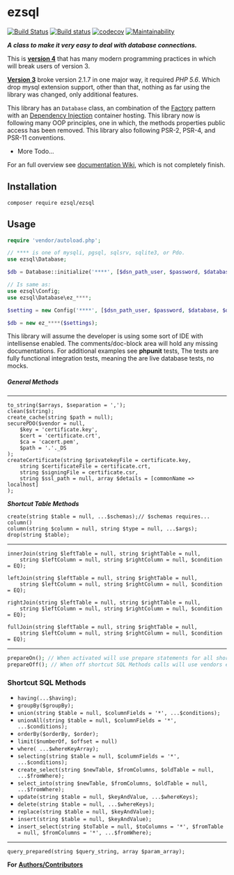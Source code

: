 # **ezsql**

[![Build Status](https://travis-ci.org/ezSQL/ezSQL.svg?branch=v4)](https://travis-ci.org/ezSQL/ezSQL)
[![Build status](https://ci.appveyor.com/api/projects/status/6s8oqnoxa2i5k04f?svg=true)](https://ci.appveyor.com/project/jv2222/ezsql)
[![codecov](https://codecov.io/gh/ezSQL/ezSQL/branch/v4/graph/badge.svg)](https://codecov.io/gh/ezSQL/ezSQL)
[![Maintainability](https://api.codeclimate.com/v1/badges/0071eb99ab4f5ac5b1f2/maintainability)](https://codeclimate.com/github/ezSQL/ezSQL/maintainability)

***A class to make it very easy to deal with database connections.***

This is [__version 4__](https://github.com/ezSQL/ezSQL/tree/v4) that has many modern programming practices in which will break users of version 3.

[__Version 3__](https://github.com/ezSQL/ezSQL/tree/v3) broke version 2.1.7 in one major way, it required *PHP 5.6*. Which drop mysql extension support, other than that, nothing as far using the library was changed, only additional features.

This library has an `Database` class, an combination of the [Factory](https://en.wikipedia.org/wiki/Factory_method_pattern) pattern with an [Dependency Injection](https://en.wikipedia.org/wiki/Dependency_injection) container hosting. This library now is following many OOP principles, one in which, the methods properties public access has been removed. This library also following PSR-2, PSR-4, and PSR-11 conventions.

* More Todo...

For an full overview see [documentation Wiki](https://github.com/ezSQL/ezSQL/WIKI.md), which is not completely finish.

## Installation

    composer require ezsql/ezsql

## Usage

```php
require 'vendor/autoload.php';

// **** is one of mysqli, pgsql, sqlsrv, sqlite3, or Pdo.
use ezsql\Database;

$db = Database::initialize('****', [$dsn_path_user, $password, $database, $other_settings], $optional_tag);

// Is same as:
use ezsql\Config;
use ezsql\Database\ez_****;

$setting = new Config('****', [$dsn_path_user, $password, $database, $other_settings]);

$db = new ez_****($settings);
```

This library will assume the developer is using some sort of IDE with intellisense enabled. The comments/doc-block area will hold any missing documentations. For additional examples see __phpunit__ tests, The tests are fully functional integration tests, meaning the are live database tests, no mocks.

##### General Methods
---
    to_string($arrays, $separation = ',');
    clean($string);
    create_cache(string $path = null);
    securePDO($vendor = null,
        $key = 'certificate.key',
        $cert = 'certificate.crt',
        $ca = 'cacert.pem',
        $path = '.'._DS
    );
    createCertificate(string $privatekeyFile = certificate.key,
        string $certificateFile = certificate.crt,
        string $signingFile = certificate.csr,
        string $ssl_path = null, array $details = [commonName => localhost]
    );

___Shortcut Table Methods___

    create(string $table = null, ...$schemas);// $schemas requires... column()
    column(string $column = null, string $type = null, ...$args);
    drop(string $table);
---

    innerJoin(string $leftTable = null, string $rightTable = null,
        string $leftColumn = null, string $rightColumn = null, $condition = EQ);

    leftJoin(string $leftTable = null, string $rightTable = null,
        string $leftColumn = null, string $rightColumn = null, $condition = EQ);

    rightJoin(string $leftTable = null, string $rightTable = null,
        string $leftColumn = null, string $rightColumn = null, $condition = EQ);

    fullJoin(string $leftTable = null, string $rightTable = null,
        string $leftColumn = null, string $rightColumn = null, $condition = EQ);
---

```php
prepareOn(); // When activated will use prepare statements for all shortcut SQL Methods calls.
prepareOff(); // When off shortcut SQL Methods calls will use vendors escape routine instead. This is the default behavior.
```

### Shortcut SQL Methods

* `having(...$having);`
* `groupBy($groupBy);`
* `union(string $table = null, $columnFields = '*', ...$conditions);`
* `unionAll(string $table = null, $columnFields = '*', ...$conditions);`
* `orderBy($orderBy, $order);`
* `limit($numberOf, $offset = null)`
* `where( ...$whereKeyArray);`
* `selecting(string $table = null, $columnFields = '*', ...$conditions);`
* `create_select(string $newTable, $fromColumns, $oldTable = null, ...$fromWhere);`
* `select_into(string $newTable, $fromColumns, $oldTable = null, ...$fromWhere);`
* `update(string $table = null, $keyAndValue, ...$whereKeys);`
* `delete(string $table = null, ...$whereKeys);`
* `replace(string $table = null, $keyAndValue);`
* `insert(string $table = null, $keyAndValue);`
* `insert_select(string $toTable = null, $toColumns = '*', $fromTable = null, $fromColumns = '*', ...$fromWhere);`

---

    query_prepared(string $query_string, array $param_array);

**For** **[Authors/Contributors](https://github.com/ezsql/ezsql/CONTRIBUTORS.md)**
